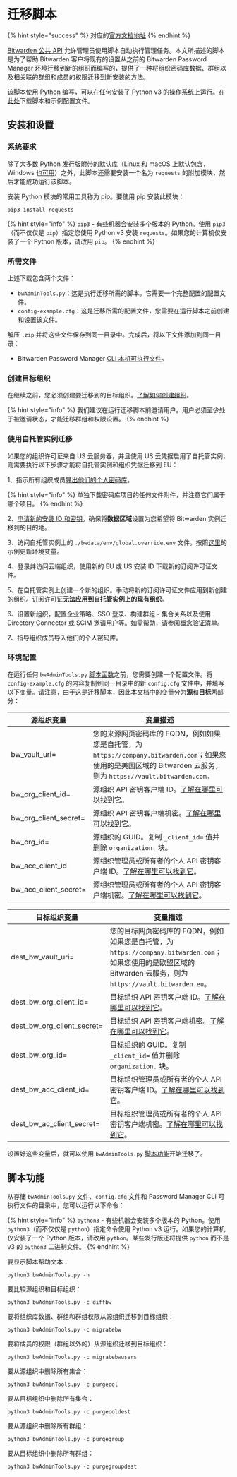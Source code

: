 # 迁移脚本

{% hint style="success" %}
对应的[官方文档地址](https://bitwarden.com/help/migration-script/)
{% endhint %}

[Bitwarden 公共 API](../organizations/bitwarden-public-api.md) 允许管理员使用脚本自动执行管理任务。本文所描述的脚本是为了帮助 Bitwarden 客户将现有的设置从之前的 Bitwarden Password Manager 环境迁移到新的组织而编写的，提供了一种将组织密码库数据、群组以及相关联的群组和成员的权限迁移到新安装的方法。

该脚本使用 Python 编写，可以在任何安装了 Python v3 的操作系统上运行。在[此处](https://assets.ctfassets.net/7rncvj1f8mw7/76zQs7igKMkSy7W2lpgbGv/645d32aef0a13268b322a03ee4324592/bwAdminTools.zip)下载脚本和示例配置文件。

## 安装和设置 <a href="#installation-and-setup" id="installation-and-setup"></a>

### 系统要求 <a href="#system-requirements" id="system-requirements"></a>

除了大多数 Python 发行版附带的默认库（Linux 和 macOS 上默认包含，Windows 也[可用](https://www.python.org/downloads/windows/)）之外，此脚本还需要安装一个名为 `requests` 的附加模块，然后才能成功运行该脚本。

安装 Python 模块的常用工具称为 pip。要使用 pip 安装此模块：

```batch
pip3 install requests
```

{% hint style="info" %}
`pip3` - 有些机器会安装多个版本的 Python。使用 `pip3`（而不仅仅是 `pip`）指定您使用 Python v3 安装 `requests`。如果您的计算机仅安装了一个 Python 版本，请改用 `pip`。
{% endhint %}

### 所需文件 <a href="#required-files" id="required-files"></a>

上述下载包含两个文件：

* `bwAdminTools.py`：这是执行迁移所需的脚本。它需要一个完整配置的配置文件。
* `config-example.cfg`：这是迁移所需的配置文件，您需要在运行脚本之前创建和设置该文件。

解压 `.zip` 并将这些文件保存到同一目录中。完成后，将以下文件添加到同一目录：

* Bitwarden Password Manager [CLI 本机可执行文件](../password-manager/developer-tools/password-manager-cli.md#download-and-install)。

### 创建目标组织 <a href="#create-destination-organization" id="create-destination-organization"></a>

在继续之前，您必须创建要迁移到的目标组织。[了解如何创建组织](../organizations/organizations.md#create-an-organization)。

{% hint style="info" %}
我们建议在运行迁移脚本前邀请用户。用户必须至少处于被邀请状态，才能迁移群组和权限设置。
{% endhint %}

### 使用自托管实例迁移 <a href="#migrate-with-self-hosted-instance" id="migrate-with-self-hosted-instance"></a>

如果您的组织许可证来自 US 云服务器，并且使用 US 云凭据启用了自托管实例，则需要执行以下步骤才能将自托管实例和组织凭据迁移到 EU：

1、指示所有组织成员[导出他们的个人密码库](../import-export/export-vault-data.md#export-a-personal-vault)。

{% hint style="info" %}
单独下载密码库项目的任何文件附件，并注意它们属于哪个项目。
{% endhint %}

2、[申请新的安装 ID 和密钥](https://bitwarden.com/host/)。确保将**数据区域**设置为您希望将 Bitwarden 实例迁移到的目的地。

3、访问自托管实例上的 `./bwdata/env/global.override.env` 文件。按照[这里](../security/server-geographies.md#connect-your-self-hosted-server)的示例更新环境变量。

4、登录并访问云端组织，使用新的 EU 或 US 安装 ID 下载新的订阅许可证文件。

5、在自托管实例上创建一个新的组织。手动将新的订阅许可证文件应用到新创建的组织。订阅许可证**无法应用到自托管实例上的现有组织**。

6、设置新组织，配置企业策略、SSO 登录、构建群组 - 集合关系以及使用 Directory Connector 或 SCIM 邀请用户等。如需帮助，请参阅[概念验证清单](../business-resources/proof-of-concept-project-checklist.md)。

7、指导组织成员导入他们的个人密码库。

### 环境配置 <a href="#environment-configuration" id="environment-configuration"></a>

在运行任何 `bwAdminTools.py` [脚本函数](migration-script.md#script-functions)之前，您需要创建一个配置文件。将 `config-example.cfg` 的内容复制到同一目录中的新 `config.cfg` 文件中，并填写以下变量。请注意，由于这是迁移脚本，因此本文档中的变量分为**源**和**目标**两部分：

| 源组织变量                    | 变量描述                                                                                                                                               |
| ------------------------ | -------------------------------------------------------------------------------------------------------------------------------------------------- |
| bw\_vault\_uri=          | 您的来源网页密码库的 FQDN，例如如果您是自托管，为 `https://company.bitwarden.com`；如果您使用的是美国区域的 Bitwarden 云服务，则为 `https://vault.bitwarden.com`。                           |
| bw\_org\_client\_id=     | 源组织 API 密钥客户端 ID。[了解在哪里可以找到它](../organizations/bitwarden-public-api.md#authentication)。                                                            |
| bw\_org\_client\_secret= | 源组织 API 密钥客户端机密。[了解在哪里可以找到它](../organizations/bitwarden-public-api.md#authentication)。                                                             |
| bw\_org\_id=             | 源组织的 GUID。复制 `_client_id=` 值并删除 `organization.` 块。                                                                                                 |
| bw\_acc\_client\_id      | 源组织管理员或所有者的个人 API 密钥客户端 ID。[了解在哪里可以找到它](../password-manager/developer-tools/personal-api-key-for-cli-authentication.md#get-your-personal-api-key)。 |
| bw\_acc\_client\_secret= | 源组织管理员或所有者的个人 API 密钥客户端机密。[了解在哪里可以找到它](../password-manager/developer-tools/personal-api-key-for-cli-authentication.md#get-your-personal-api-key)。  |

| 目标组织变量                         | 变量描述                                                                                                                                                |
| ------------------------------ | --------------------------------------------------------------------------------------------------------------------------------------------------- |
| dest\_bw\_vault\_uri=          | 您的目标网页密码库的 FQDN，例如如果您是自托管，为 `https://company.bitwarden.com`；如果您使用的是欧盟区域的 Bitwarden 云服务，则为 `https://vault.bitwarden.eu`。                             |
| dest\_bw\_org\_client\_id=     | 目标组织 API 密钥客户端 ID。[了解在哪里可以找到它](../organizations/bitwarden-public-api.md#authentication)。                                                            |
| dest\_bw\_org\_client\_secret= | 目标组织 API 密钥客户端机密。[了解在哪里可以找到它](../organizations/bitwarden-public-api.md#authentication)。                                                             |
| dest\_bw\_org\_id=             | 目标组织的 GUID。复制 `_client_id=` 值并删除 `organization.` 块。                                                                                                 |
| dest\_bw\_acc\_client\_id=     | 目标组织管理员或所有者的个人 API 密钥客户端 ID。[了解在哪里可以找到它](../password-manager/developer-tools/personal-api-key-for-cli-authentication.md#get-your-personal-api-key)。 |
| dest\_bw\_ac\_client\_secret=  | 目标组织管理员或所有者的个人 API 密钥客户端机密。[了解在哪里可以找到它](../password-manager/developer-tools/personal-api-key-for-cli-authentication.md#get-your-personal-api-key)。  |

设置好这些变量后，就可以使用 `bwAdminTools.py` [脚本功能](migration-script.md#script-functions)开始迁移了。

## 脚本功能 <a href="#script-functions" id="script-functions"></a>

从存储 `bwAdminTools.py` 文件、`config.cfg` 文件和 Password Manager CLI 可执行文件的目录中，您可以运行以下命令：

{% hint style="info" %}
`python3` - 有些机器会安装多个版本的 Python。使用 `python3`（而不仅仅是 `python`）指定命令使用 Python v3 运行。如果您的计算机仅安装了一个 Python 版本，请改用 `python`。某些发行版还将提供 `python` 而不是 v3 的 `python3` 二进制文件。
{% endhint %}

要显示脚本帮助文本：

```batch
python3 bwAdminTools.py -h
```

要比较源组织和目标组织：

```batch
python3 bwAdminTools.py -c diffbw
```

要将组织库数据、群组和群组权限从源组织迁移到目标组织：

```batch
python3 bwAdminTools.py -c migratebw
```

要将成员的权限（群组以外的）从源组织迁移到目标组织：

```batch
python3 bwAdminTools.py -c migratebwusers
```

要从源组织中删除所有集合：

```batch
python3 bwAdminTools.py -c purgecol
```

要从目标组织中删除所有集合：

```batch
python3 bwAdminTools.py -c purgecoldest
```

要从源组织中删除所有群组：

```batch
python3 bwAdminTools.py -c purgegroup
```

要从目标组织中删除所有群组：

```batch
python3 bwAdminTools.py -c purgegroupdest
```
